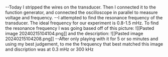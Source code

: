 --Today I stripped the wires on the transducer. Then I connected it to the function generator, and connected the oscilloscope in parallel to measure voltage and frequency.
--I attempted to find the resonance frequency of the transducer. The ideal frequency for our experiment is 0.8-1.5 mHz. To find the resonance frequency I was going based off of this picture: ![[Pasted image 20240215104104.png]]
and the description: ![[Pasted image 20240215104208.png]]
--After only playing with it for 5 or so minutes and using my best judgement, to me the frequency that best matched this image and discription was at 0.3 mHz or 300 kHz